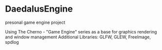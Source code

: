 # DaedalusEngine
presonal game engine project

Using The Cherno - "Game Engine" series as a base for graphics rendering and window management
Additional Libraries: GLFW, GLEW, FreeImage, spdlog